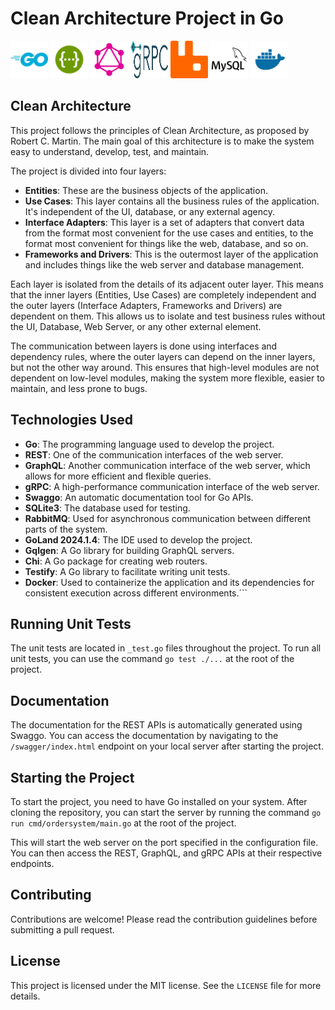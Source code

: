 # Clean Architecture Project in Go

<img src="./icons/go.svg" alt="go icon" width="60" height="60"> <img src="./icons/sw.svg" alt="swaggo icon" width="60" height="60"> <img src="./icons/gql.svg" alt="graphql icon" width="60" height="60"> <img src="./icons/grpc.svg" alt="grpc icon" width="60" height="60"> <img src="./icons/rabbitmq.svg" alt="rabbitmq icon" width="60" height="60"> <img src="./icons/mysql.svg" alt="mysql icon" width="60" height="60"> <img src="./icons/docker.svg" alt="docker icon" width="60" height="60">

## Clean Architecture

This project follows the principles of Clean Architecture, as proposed by Robert C. Martin. The main goal of this architecture is to make the system easy to understand, develop, test, and maintain.

The project is divided into four layers:

- **Entities**: These are the business objects of the application.
- **Use Cases**: This layer contains all the business rules of the application. It's independent of the UI, database, or any external agency.
- **Interface Adapters**: This layer is a set of adapters that convert data from the format most convenient for the use cases and entities, to the format most convenient for things like the web, database, and so on.
- **Frameworks and Drivers**: This is the outermost layer of the application and includes things like the web server and database management.

Each layer is isolated from the details of its adjacent outer layer. This means that the inner layers (Entities, Use Cases) are completely independent and the outer layers (Interface Adapters, Frameworks and Drivers) are dependent on them. This allows us to isolate and test business rules without the UI, Database, Web Server, or any other external element.

The communication between layers is done using interfaces and dependency rules, where the outer layers can depend on the inner layers, but not the other way around. This ensures that high-level modules are not dependent on low-level modules, making the system more flexible, easier to maintain, and less prone to bugs.
## Technologies Used 

- **Go**: The programming language used to develop the project.
- **REST**: One of the communication interfaces of the web server.
- **GraphQL**: Another communication interface of the web server, which allows for more efficient and flexible queries.
- **gRPC**: A high-performance communication interface of the web server.
- **Swaggo**: An automatic documentation tool for Go APIs.
- **SQLite3**: The database used for testing.
- **RabbitMQ**: Used for asynchronous communication between different parts of the system.
- **GoLand 2024.1.4**: The IDE used to develop the project.
- **Gqlgen**: A Go library for building GraphQL servers.
- **Chi**: A Go package for creating web routers.
- **Testify**: A Go library to facilitate writing unit tests.
- **Docker**: Used to containerize the application and its dependencies for consistent execution across different environments.```
 
## Running Unit Tests

The unit tests are located in `_test.go` files throughout the project. To run all unit tests, you can use the command `go test ./...` at the root of the project.

## Documentation

The documentation for the REST APIs is automatically generated using Swaggo. You can access the documentation by navigating to the `/swagger/index.html` endpoint on your local server after starting the project.

## Starting the Project

To start the project, you need to have Go installed on your system. After cloning the repository, you can start the server by running the command `go run cmd/ordersystem/main.go` at the root of the project.

This will start the web server on the port specified in the configuration file. You can then access the REST, GraphQL, and gRPC APIs at their respective endpoints.

## Contributing

Contributions are welcome! Please read the contribution guidelines before submitting a pull request.

## License

This project is licensed under the MIT license. See the `LICENSE` file for more details.

